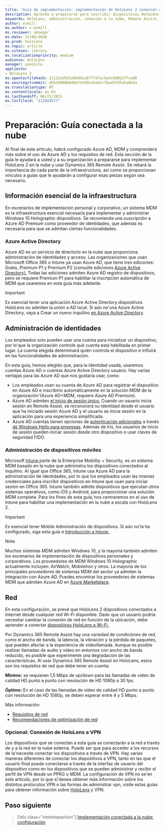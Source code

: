 ```yaml
---
title: 'Guía de implementación: implementación de HoloLens 2 conexión a la nube a escala con Remote Assist- Preparación'
description: Aprenda a prepararse para inscribir dispositivos HoloLens a través de una red conectada a la nube mediante Azure Active Directory y la administración de identidades.
keywords: HoloLens, administración, conexión a la nube, Remote Assist, AAD, Azure AD, MDM, Mobile Administración de dispositivos
author: evmill
ms.author: v-evmill
ms.reviewer: aboeger
ms.date: 12/04/2020
ms.prod: hololens
ms.topic: article
ms.sitesec: library
ms.localizationpriority: medium
audience: HoloLens
manager: yannisle
appliesto:
- HoloLens 2
ms.openlocfilehash: 21132ed5d1e84d92a877747ac9a4c090b177ca08
ms.sourcegitcommit: d5b2080868d6b74169a1bab2c7bad37dfa5a8b5a
ms.translationtype: MT
ms.contentlocale: es-ES
ms.lasthandoff: 06/25/2021
ms.locfileid: "112924577"
---
```

# <a name="prepare---cloud-connected-guide"></a>Preparación: Guía conectada a la nube

Al final de este artículo, habrá configurado Azure AD, MDM y comprenderá más sobre el uso de Azure AD y los requisitos de red. Esta sección de la guía le ayudará a usted y a su organización a prepararse para implementar HoloLens 2 en la nube y usar Dynamics 365 Remote Assist. Se rebará la importancia de cada parte de la infraestructura, así como se proporcionan vínculos a guías que le ayudarán a configurar esas piezas según sea necesario.

## <a name="infrastructure-essentials"></a>Información esencial de la infraestructura

En escenarios de implementación personal y corporativo, un sistema MDM es la infraestructura esencial necesaria para implementar y administrar Windows 10 Holographic dispositivos. Se recomienda una suscripción a Azure AD Premium como proveedor de identidades, que además es necesaria para que se admitan ciertas funcionalidades.

### <a name="azure-active-directory"></a>Azure Active Directory

Azure AD es un servicio de directorio en la nube que proporciona administración de identidades y acceso. Las organizaciones que usan Microsoft Office 365 o Intune ya usan Azure AD, que tiene tres ediciones: Gratis, Premium P1 y Premium P2 (consulte ediciones [Azure Active Directory).](https://azure.microsoft.com/documentation/articles/active-directory-editions) Todas las ediciones admiten Azure AD registro de dispositivos, pero se requiere Premium P1 para habilitar la inscripción automática de MDM que usaremos en esta guía más adelante.

> [!IMPORTANT]
> Es esencial tener una aplicación Azure Active Directory dispositivos HoloLens no admiten la unión a AD local. Si aún no&#39;una Azure Active Directory, vaya a Crear un nuevo inquilino [en Azure Active Directory](https://docs.microsoft.com/azure/active-directory/fundamentals/active-directory-access-create-new-tenant).

## <a name="identity-management"></a>Administración de identidades

Los empleados solo pueden usar una cuenta para inicializar un dispositivo, por lo&#39;que la organización controle qué cuenta está habilitada en primer lugar. La cuenta elegida determinará quién controla el dispositivo e influirá en las funcionalidades de administración.

En esta guía, hemos [](https://docs.microsoft.com/hololens/hololens-identity) elegido que, para la identidad usada, usaremos cuentas Azure AD o cuentas Azure Active Directory usuario. Hay varias ventajas para las Azure AD que nos gustaría usar, como:

- Los empleados usan su cuenta de Azure AD para registrar el dispositivo en Azure AD e inscribirlo automáticamente en la solución MDM de la organización&#39;(Azure AD+MDM, requiere Azure AD Premium).
- Azure AD admiten [el inicio de sesión único.](https://docs.microsoft.com/azure/active-directory/manage-apps/what-is-single-sign-on) Cuando un usuario inicia sesión en Remote Assist, se reconocerá su identidad desde el usuario que ha iniciado sesión Azure AD y el usuario se inicia sesión en la aplicación para una experiencia simplificada.
- Azure AD cuentas tienen opciones de [autenticación adicionales](https://docs.microsoft.com/hololens/hololens-identity) a través [de Windows Hello para empresas](https://docs.microsoft.com/windows/security/identity-protection/hello-for-business/hello-identity-verification). Además de Iris, los usuarios de inicio de sesión pueden iniciar sesión desde otro dispositivo o usar claves de seguridad FIDO.

### <a name="mobile-device-management"></a>Administración de dispositivos móviles

Microsoft [Intune,](https://docs.microsoft.com/mem/intune/fundamentals/what-is-intune)parte de la Enterprise Mobility + Security, es un sistema MDM basado en la nube que administra los dispositivos conectados al inquilino. Al igual que Office 365, Intune usa Azure AD para la administración de identidades, por lo que los empleados usan las mismas credenciales para inscribir dispositivos en Intune que usan para iniciar sesión en Office 365. Intune también admite dispositivos que ejecutan otros sistemas operativos, como iOS y Android, para proporcionar una solución MDM completa. Para los fines de esta guía,&#39;nos centraremos en el uso de Intune para habilitar una implementación en la nube a escala con HoloLens 2.

> [!IMPORTANT]
> Es esencial tener Mobile Administración de dispositivos. Si aún no&#39;la ha configurado, siga esta guía e [Introducción a Intune.](https://docs.microsoft.com/mem/intune/fundamentals/free-trial-sign-up)

> [!NOTE]
> Muchos sistemas MDM admiten Windows 10, y la mayoría también admiten los escenarios de implementación de dispositivos personales y corporativos. Los proveedores de MDM Windows 10 Holographic actualmente incluyen: AirWatch, MobileIron y otros. La mayoría de los principales proveedores de sistemas MDM del sector ya admiten la integración con Azure AD. Puedes encontrar los proveedores de sistemas MDM que admiten Azure AD en [Azure Marketplace](https://azure.microsoft.com/marketplace/).

## <a name="network"></a>Red

En esta configuración, se prevé que HoloLens 2 dispositivos conectados a Internet desde cualquier red Wi-Fi disponible. Dado que un usuario podría necesitar cambiar la conexión de red en función de la ubicación, debe aprender a conectar [dispositivos HoloLens a Wi-Fi.](https://docs.microsoft.com/hololens/hololens-network)

Por Dynamics 365 Remote Assist hay una variedad de condiciones de red, como el ancho de banda, la latencia, la vibración y la pérdida de paquetes, que pueden afectar a la experiencia de videollamada. Aunque es posible realizar llamadas de audio y vídeo en entornos con ancho de banda reducido, es posible que experimente una degradación de las características. Al usar Dynamics 365 Remote Assist en HoloLens, estos son los requisitos de red que debe tener en cuenta:

**Mínimo:** se requieren 1,5 Mbps de up/down para las llamadas de vídeo de calidad HD punto a punto con resolución de HD 1080p a 30 fps.

**Óptimo:** En el caso de las llamadas de vídeo de calidad HD punto a punto con resolución de HD 1080p, se deben esperar entre 4 y 5 Mbps.

Más información:

- [Requisitos de red](https://docs.microsoft.com/dynamics365/mixed-reality/remote-assist/requirements#network-requirements)
- [Recomendaciones de optimización de red](https://docs.microsoft.com/dynamics365/mixed-reality/remote-assist/requirements#dynamics-365-remote-assist-hololens)

### <a name="optional-connect-your-hololens-to-vpn"></a>Opcional: Conexión de HoloLens a VPN

Los dispositivos que se conectan a esta guía se conectarán a la red a través de y a la red en la nube externa. Puede ser que para acceder a los recursos de la&#39;necesite conectar los dispositivos a través de VPN. Hay varias maneras diferentes de conectar los dispositivos a VPN, tanto en las que el usuario final puede conectarse a través de la interfaz de usuario del dispositivo como en los dispositivos que se pueden administrar y recibir el perfil de VPN desde un PPKG o MDM. La configuración de VPN no se&#39;en este artículo, por lo que si&#39;desea obtener más información sobre los distintos protocolos VPN o las formas de administrar vpn, visite estas guías para obtener información sobre [HoloLens](https://docs.microsoft.com/hololens/hololens-network#vpn) y VPN.

## <a name="next-step"></a>Paso siguiente

> [!div class="nextstepaction"]
> [Implementación conectada a la nube: configuración](hololens2-cloud-connected-configure.md)
